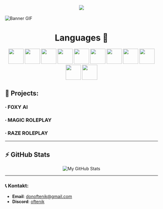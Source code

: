 <h1 align="center">
<img src="https://readme-typing-svg.herokuapp.com/?font=Righteous&size=35&center=true&vCenter=true&width=500&height=70&duration=4000&lines=Hey!+👋;+I'm+Oftenik;&color=ffffff" />
</h1>


![Banner GIF](https://raw.githubusercontent.com/yourusername/yourrepository/main/images/banner.gif)

<h1 align="center">Languages 📣</h1>
<p align="center">
  <img src="https://cdn.jsdelivr.net/gh/devicons/devicon/icons/html5/html5-original.svg" width="50" height="50"/>
  <img src="https://cdn.jsdelivr.net/gh/devicons/devicon/icons/css3/css3-original.svg" width="50" height="50"/>
  <img src="https://cdn.jsdelivr.net/gh/devicons/devicon/icons/javascript/javascript-original.svg" width="50" height="50"/>
  <img src="https://cdn.jsdelivr.net/gh/devicons/devicon/icons/java/java-original.svg" width="50" height="50"/>
  <img src="https://cdn.jsdelivr.net/gh/devicons/devicon/icons/react/react-original.svg" width="50" height="50"/>
  <img src="https://cdn.jsdelivr.net/gh/devicons/devicon/icons/php/php-original.svg" width="50" height="50"/>
  <img src="https://cdn.jsdelivr.net/gh/devicons/devicon/icons/lua/lua-original.svg" width="50" height="50"/>
  <img src="https://cdn.jsdelivr.net/gh/devicons/devicon/icons/nodejs/nodejs-original.svg" width="50" height="50"/>
  <img src="https://cdn.jsdelivr.net/gh/devicons/devicon/icons/python/python-original.svg" width="50" height="50"/>
  <img src="https://cdn.jsdelivr.net/gh/devicons/devicon/icons/mysql/mysql-original.svg" width="50" height="50"/>
  <img src="https://cdn.jsdelivr.net/gh/devicons/devicon/icons/typescript/typescript-original.svg" width="50" height="50"/>
</p>


## 🚀 Projects:

###  ∙ **FOXY AI**
###  ∙ **MAGIC ROLEPLAY**
###  ∙ RAZE ROLEPLAY

---

## ⚡ GitHub Stats
<div align="center">
  <img src="https://github-readme-stats.vercel.app/api?username=yourusername&show_icons=true&count_private=true&hide_title=true&hide=prs&theme=radical" alt="My GitHub Stats" />
</div>




---

### 📞 Kontakt:
- **Email**: donoftenik@gmail.com
- **Discord**: [oftenik](https://discord.gg/trkjjjS8zX) 


